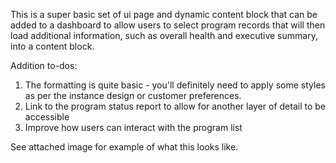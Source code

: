 This is a super basic set of ui page and dynamic content block that can be added to a dashboard to allow users to select program records that will then load additional information, such as overall health and executive summary, into a content block.

Addition to-dos:
 1. The formatting is quite basic - you'll definitely need to apply some styles as per the instance design or customer preferences.
 2. Link to the program status report to allow for another layer of detail to be accessible
 3. Improve how users can interact with the program list

See attached image for example of what this looks like.
